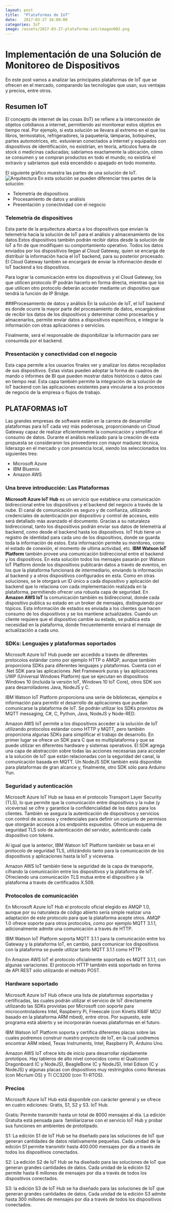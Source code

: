 ```yaml
---
layout: post
title:  "Plataformas de IoT"
date:   2017-03-27 16:00:00
categories: IoT
image: /assets/2017-03-27-plataforma-iot/imagen002.png
---
```

# Implementación de una Solución de Monitoreo de Dispositivos
En este post vamos a analizar las principales plataformas de IoT que se ofrecen en el mercado, comparando las tecnologías que usan, sus ventajas y precios, entre otros.

## Resumen IoT
El concepto de internet de las cosas (IoT) se refiere a la interconexión de objetos cotidianos a internet, permitiendo así monitorear estos objetos en tiempo real.
Por ejemplo, si esta solución se llevara al extremo en el que los libros, termostatos, refrigeradores, la paquetería, lámparas, botiquines, partes automotrices, etc. estuvieran conectados a Internet y equipados con dispositivos de identificación, no existirían, en teoría, artículos fuera de stock o medicinas caducadas; sabríamos exactamente la ubicación, cómo se consumen y se compran productos en todo el mundo; no existiría el extravío y sabríamos qué está encendido o apagado en todo momento.

El siguiente gráfico muestra las partes de una solución de IoT.
![Arquitectura](/assets/2017-03-27-plataforma-iot/imagen001.png)
En esta solución se pueden diferenciar tres partes de la solución:
* Telemetría de dispositivos
* Procesamiento de datos y análisis
* Presentación y conectividad con el negocio



### Telemetría de dispositivos
Esta parte de la arquitectura abarca a los dispositivos que envían la telemetría hacia la solución de IoT para el análisis y almacenamiento de los datos.Estos dispositivos también podrán recibir datos desde la solución de IoT a fin de que modifiquen su comportamiento operativo.
Todos los datos enviados por los dispositivos llegan al Cloud Gateway, quien se encarga de distribuir la información hacia el IoT backend, para su posterior procesado. El Cloud Gateway también se encargará de enviar la información desde el IoT backend a los dispositivos.

Para lograr la comunicación entre los dispositivos y el Cloud Gateway, los que utilicen protocolo IP podrán hacerlo en forma directa, mientras que los que utilicen otro protocolo deberán acceder mediante un dispositivo que tendrá la función de IP Bridge.

###Procesamiento de datos y análisis
En la solución de IoT, el IoT backend es donde ocurre la mayor parte del procesamiento de datos, encargándose de recibir los datos de los dispositivos y determinar cómo procesarlos y almacenarlos, permite enviar datos a dispositivos específicos, e integrar la información con otras aplicaciones o servicios.

Finalmente, será el responsable de disponibilizar la información para ser consumida por el backend.
### Presentación y conectividad con el negocio
Esta capa permite a los usuarios finales ver y analizar los datos recopilados de sus dispositivos. Estas vistas pueden adoptar la forma de cuadros de mando o informes de BI que pueden mostrar datos históricos o datos casi en tiempo real. Esta capa también permite la integración de la solución de IoT backend con las aplicaciones existentes para vincularse a los procesos de negocio de la empresa o flujos de trabajo.


## PLATAFORMAS IoT
Las grandes empresas de software están en la carrera de desarrollar plataformas para IoT cada vez más poderosas, proporcionando un Cloud Gateway capaz de realizar eficientemente la comunicación y simplificar el consumo de datos.
Durante el análisis realizado para la creación de esta propuesta se consideraron los proveedores con mayor madurez técnica, liderazgo en el mercado y con presencia local, siendo los seleccionados los siguientes tres: 

* Microsoft Azure
* IBM Bluemix
* Amazon AWS


### Una breve introducción: Las Plataformas
**Microsoft Azure IoT Hub** es un servicio que establece una comunicación bidireccional entre los dispositivos y el backend del negocio a través de la nube. El canal de comunicación es seguro y de confianza, utilizando credenciales de autenticación por dispositivo y control de accesos, esto será detallado más avanzado el documento.
Gracias a su naturaleza bidireccional, tanto los dispositivos podrán enviar sus datos de telemetría al backend, como desde el backend hasta los dispositivos.
IoT Hub tiene un registro de identidad para cada uno de los dispositivos, donde se guarda toda la información de estos. Esta información permite su monitoreo, como el estado de conexión, el momento de ultima actividad, etc.
**IBM Watson IoT Platform** también provee una comunicación bidireccional entre el backend y los dispositivos. En esta solución todos los mensajes pasarán por Watson IoT Platform donde los dispositivos publicarán datos a través de eventos, en los que la plataforma funcionará de intermediario, enviando la información al backend y a otros dispositivos configurados en esta. Como en otras soluciones, se le otorgará un ID único a cada dispositivo y aplicación del backend que lo relaciona con cada implementación realizada en la plataforma, permitiendo ofrecer una robusta capa de seguridad.
En **Amazon AWS IoT** la comunicación también es bidireccional, donde cada dispositivo publica su estado en un broker de mensajes, distinguiendo por tópicos. Esta información de estados es enviada a los clientes que hacen consumo de los dispositivos y se los mantiene actualizados. Cuando un cliente requiere que el dispositivo cambie su estado, se publica esta necesidad en la plataforma, donde frecuentemente enviará el mensaje de actualización a cada uno.

### SDKs: Lenguajes y plataformas soportados
Microsoft Azure IoT Hub puede ser accedido a través de diferentes protocolos estándar como por ejemplo HTTP o AMQP, aunque también proporciona SDKs para diferentes lenguajes y plataformas. Cuenta con el .Net SDK para las aplicaciones .Net Framework puras y las aplicaciones UWP (Universal Windows Platform) que se ejecutan en dispositivos Windows 10 (incluida la versión IoT, Windows 10 IoT Core), otros SDK son para desarrolladores Java, NodeJS y C.

IBM Watson IoT Platform proporciona una serie de bibliotecas, ejemplos e información para permitir el desarrollo de aplicaciones que puedan comunicarse la plataforma de IoT. Se podrán utilizar los SDKs provistos de MQTT messaging, C#, C, Python, Java, NodeJS y Node-RED.

Amazon AWS IoT permite a los dispositivos acceder a la solución de IoT utilizando protocolos estándar como HTTP y MQTT, pero también proporciona algunas SDKs para simplificar el trabajo de desarrollo. En primer lugar se ofrece un SDK para C que es multiplataforma y que se puede utilizar en diferentes hardware y sistemas operativos. El SDK agrega una capa de abstracción sobre todas las acciones necesarias para acceder a la solución de IoT que están relacionadas con la seguridad del canal, la comunicación basada en MQTT. Un NodeJS SDK también está disponible para plataformas de gran alcance y, finalmente, otro SDK sólo para Arduino Yun.

### Seguridad y autenticación
Microsoft Azure IoT Hub se basa en el protocolo Transport Layer Security (TLS), lo que permite que la comunicación entre dispositivos y la nube (y viceversa) se cifre y garantice la confidencialidad de los datos para los clientes. También se asegura la autenticación de dispositivos y servicios con control de accesos y credenciales para definir un conjunto de permisos que otorgarán accesos a los endpoints expuestos. Ofrece un esquema de seguridad TLS solo de autenticación del servidor, autenticando cada dispositivo con tokens.

Al igual que la anterior, IBM Watson IoT Platform también se basa en el protocolo de seguridad TLS, utilizándolo tanto para la comunicación de los dispositivos y aplicaciones hasta la IoT y viceversa.

Amazon AWS IoT también tiene la seguridad de la capa de transporte, cifrando la comunicación entre los dispositivos y la plataforma de IoT. Ofreciendo una comunicación TLS mutua entre el dispositivo y la plataforma a través de certificados X.509.

### Protocolos de comunicación
En Microsoft Azure IoT Hub el protocolo oficial elegido es AMQP 1.0, aunque por su naturaleza de código abierto sería simple realizar una adaptación de este protocolo para que la plataforma acepte otros.
AMQP 1.0 ofrece soporte para otros protocolos, como por ejemplo MQTT 3.1.1, adicionalmente admite una comunicación a través de HTTP.

IBM Watson IoT Platform soporta MQTT 3.1.1 para la comunicación entre los Gateway y la plataforma IoT, en cambio, para comunicar los dispositivos con la plataforma se puede utilizar tanto MQTT 3.1.1 como HTTP.

En Amazon AWS IoT el protocolo oficialmente soportado es MQTT 3.1.1, con algunas variaciones. El protocolo HTTP también está soportado en forma de API REST sólo utilizando el método POST.

### Hardware soportado
Microsoft Azure IoT Hub ofrece una lista de plataformas soportadas y certificadas, las cuales podrán utilizar el servicio de IoT directamente utilizando las SDKs provistas por Microsoft con soporte para microcontroladores Intel, Raspberry Pi, Freescale (con Kinetis K64F MCU basado en la plataforma ARM mbed), entre otros. Por supuesto, este programa está abierto y se incorporarán nuevas plataformas en el futuro.

IBM Watson IoT Platform soporta y certifica diferentes placas sobre las cuales podremos construir nuestro proyecto de IoT, en la cual podremos encontrar ARM mbed, Texas Instruments, Intel, Raspberry Pi, Arduino Uno.

Amazon AWS IoT ofrece kits de inicio para desarrollar rápidamente prototipos. Hay tableros de alto nivel conocidos como el Qualcomm Dragonboard (C y NodeJS), BeagleBone (C y NodeJS), Intel Edison (C y NodeJS) y algunas placas con dispositivos muy restringidos como Renesas (con Micrium OS) y TI CC3200 (con TI-RTOS).

### Precios
Microsoft Azure IoT Hub está disponible con carácter general y se ofrece en cuatro ediciones: Gratis, S1, S2 y S3. IoT Hub.

Gratis: Permite transmitir hasta un total de 8000 mensajes al día. La edición Gratuita está pensada para  familiarizarse con el servicio IoT Hub y probar sus funciones en ambientes de prototipado.

S1: La edición S1 de IoT Hub se ha diseñado para las soluciones de IoT que generan cantidades de datos relativamente pequeñas. Cada unidad de la edición S1 permite transmitir hasta 400.000 mensajes por día a través de todos los dispositivos conectados.

S2: La edición S2 de IoT Hub se ha diseñado para las soluciones de IoT que generan grandes cantidades de datos. Cada unidad de la edición S2 permite hasta 6 millones de mensajes por día a través de todos los dispositivos conectados.

S3: la edición S3 de IoT Hub se ha diseñado para las soluciones de IoT que generan grandes cantidades de datos. Cada unidad de la edición S3 admite hasta 300 millones de mensajes por día a través de todos los dispositivos conectados.




















